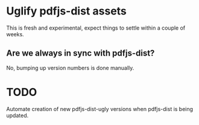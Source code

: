 # Uglify pdfjs-dist assets

This is fresh and experimental, expect things to settle within a couple of weeks.

## Are we always in sync with pdfjs-dist?

No, bumping up version numbers is done manually.

# TODO

Automate creation of new pdfjs-dist-ugly versions when pdfjs-dist is being
updated.
